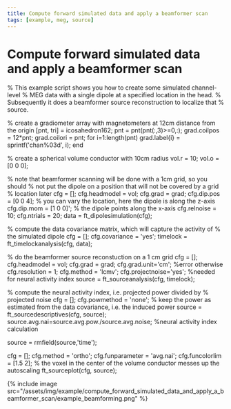 ```yaml
---
title: Compute forward simulated data and apply a beamformer scan
tags: [example, meg, source]
---
```


# Compute forward simulated data and apply a beamformer scan

  % This example script shows you how to create some simulated channel-level
  % MEG data with a single dipole at a specified location in the head.
  % Subsequently it does a beamformer source reconstruction to localize that
  % source.

  % create a gradiometer array with magnetometers at 12cm distance from the origin
  [pnt, tri] = icosahedron162;
  pnt = pnt(pnt(:,3)>=0,:);
  grad.coilpos = 12*pnt;
  grad.coilori = pnt;
  for i=1:length(pnt)
    grad.label{i} = sprintf('chan%03d', i);
  end

  % create a spherical volume conductor with 10cm radius
  vol.r = 10;
  vol.o = [0 0 0];

  % note that beamformer scanning will be done with a 1cm grid, so you should
  % not put the dipole on a position that will not be covered by a grid
  % location later
  cfg = [];
  cfg.headmodel = vol;
  cfg.grad = grad;
  cfg.dip.pos = [0 0 4];    % you can vary the location, here the dipole is along the z-axis
  cfg.dip.mom = [1 0 0]';   % the dipole points along the x-axis
  cfg.relnoise = 10;
  cfg.ntrials = 20;
  data = ft_dipolesimulation(cfg);

  % compute the data covariance matrix, which will capture the activity of
  % the simulated dipole
  cfg = [];
  cfg.covariance = 'yes';
  timelock = ft_timelockanalysis(cfg, data);

  % do the beamformer source reconstuction on a 1 cm grid
  cfg = [];
  cfg.headmodel = vol;
  cfg.grad = grad;
  cfg.grad.unit='cm'; %error otherwise
  cfg.resolution = 1;
  cfg.method = 'lcmv';
  cfg.projectnoise='yes'; %needed for neural activity index
  source = ft_sourceanalysis(cfg, timelock);

  % compute the neural activity index, i.e. projected power divided by
  % projected noise
  cfg = [];
  cfg.powmethod = 'none'; % keep the power as estimated from the data covariance, i.e. the induced power
  source = ft_sourcedescriptives(cfg, source);
  source.avg.nai=source.avg.pow./source.avg.noise;  %neural activity index calculation

  source = rmfield(source,'time');

  cfg = [];
  cfg.method = 'ortho';
  cfg.funparameter = 'avg.nai';
  cfg.funcolorlim = [1.5 2];  % the voxel in the center of the volume conductor messes up the autoscaling
  ft_sourceplot(cfg, source);

{% include image src="/assets/img/example/compute_forward_simulated_data_and_apply_a_beamformer_scan/example_beamforming.png" %}
